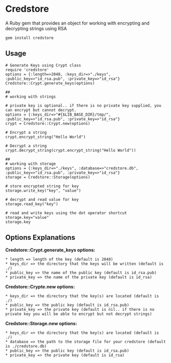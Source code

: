 Credstore
=========

A Ruby gem that provides an object for working with encrypting and decrypting strings using RSA

	gem install credstore


Usage
---
	# Generate Keys using Crypt class
	require 'credstore'
	options = {:length=>2048, :keys_dir=>"./keys", :public_key=>"id_rsa.pub", :private_key=>"id_rsa"}
	Credstore::Crypt.generate_keys(options)
	
	##
	# working with strings
	 
	# private key is optional.. if there is no private key supplied, you can encrypt but cannot decrypt.
	options = {:keys_dir=>"#{$LIB_BASE_DIR}/tmp/", :public_key=>"id_rsa.pub", :private_key=>"id_rsa"}
	crypt = Credstore::Crypt.new(options)
	
	# Encrypt a string
	crypt.encrypt_string("Hello World")
	
	# Decrypt a string
	crypt.decrypt_string(crypt.encrypt_string("Hello World"))
	
	##
	# working with storage
	options = {:keys_dir=>"./keys", :database=>"credstore.db", :public_key=>"id_rsa.pub", :private_key=>"id_rsa"}
	storage = Credstore::Storage(options)
	
	# store encrypted string for key
	storage.write_key("key", "value")
	
	# decrypt and read value for key
	storage.read_key("key")
	
	# read and write keys using the dot operator shortcut
	storage.key="value"
	storage.key
	
	
Options Explanations
---
**Credstore::Crypt.generate_keys options:**
	
	* length => length of the key (default is 2048)
	* keys_dir => the directory that the keys will be written (default is ./)
	* public_key => the name of the public key (default is id_rsa.pub)
	* private_key => the name of the private key (default is id_rsa)
	
**Credstore::Crypte.new options:**

	* keys_dir => the directory that the key(s) are located (default is ./)
	* public_key => the public key (default is id_rsa.pub)
	* private_key => the private key (default is nil.. if there is no private key you will be able to encrypt but not decrypt strings)
	
**Credstore::Storage.new options:**

	* keys_dir => the directory that the key(s) are located (default is ./)
	* database => the path to the storage file for your credstore (default is ./credstore.db)
	* public_key => the public key (default is id_rsa.pub)
	* private_key => the private key (default is id_rsa)

	